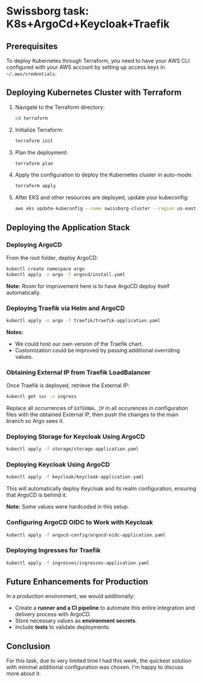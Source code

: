# Swissborg task: K8s+ArgoCd+Keycloak+Traefik

## Prerequisites

To deploy Kubernetes through Terraform, you need to have your AWS CLI configured with your AWS account by setting up access keys in `~/.aws/credentials`.


## Deploying Kubernetes Cluster with Terraform

1. Navigate to the Terraform directory:
   ```sh
   cd terraform
   ```
2. Initialize Terraform:
   ```sh
   terraform init
   ```
3. Plan the deployment:
   ```sh
   terraform plan
   ```
4. Apply the configuration to deploy the Kubernetes cluster in auto-mode:
   ```sh
   terraform apply
   ```
5. After EKS and other resources are deployed, update your kubeconfig:
   ```sh
   aws eks update-kubeconfig --name swissborg-cluster --region us-east-1
   ```

## Deploying the Application Stack

### Deploying ArgoCD

From the root folder, deploy ArgoCD:

```sh
kubectl create namespace argo
kubectl apply -n argo -f argocd/install.yaml
```

**Note:** Room for improvement here is to have ArgoCD deploy itself automatically.

### Deploying Traefik via Helm and ArgoCD

```sh
kubectl apply -n argo -f traefik/traefik-application.yaml
```

**Notes:**

- We could host our own version of the Traefik chart.
- Customization could be improved by passing additional overriding values.

### Obtaining External IP from Traefik LoadBalancer

Once Traefik is deployed, retrieve the External IP:

```sh
kubectl get svc -n ingress
```

Replace all occurrences of `EXTERNAL_IP` in all occurences in configuration files with the obtained External IP, then push the changes to the main branch so Argo sees it.

### Deploying Storage for Keycloak Using ArgoCD

```sh
kubectl apply -f storage/storage-application.yaml
```

### Deploying Keycloak Using ArgoCD

```sh
kubectl apply -f keycloak/keycloak-application.yaml
```

This will automatically deploy Keycloak and its realm configuration, ensuring that ArgoCD is behind it.

**Note:** Some values were hardcoded in this setup.

### Configuring ArgoCD OIDC to Work with Keycloak

```sh
kubectl apply -f argocd-config/argocd-oidc-application.yaml
```

### Deploying Ingresses for Traefik

```sh
kubectl apply -f ingresses/ingresses-application.yaml
```

## Future Enhancements for Production

In a production environment, we would additionally:

- Create a **runner and a CI pipeline** to automate this entire integration and delivery process with ArgoCD.
- Store necessary values as **environment secrets**.
- Include **tests** to validate deployments.

## Conclusion

For this task, due to very limited time I had this week, the quickest solution with minimal additional configuration was chosen. I'm happy to discuss more about it.

